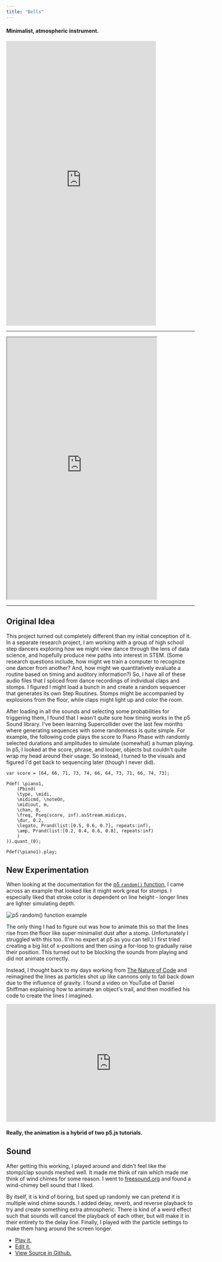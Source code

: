 ```yaml
---
title: "Bells"
---
```

#### Minimalist, atmospheric instrument.

<iframe width="400" height="760" src="https://www.youtube.com/embed/mM_slXSOuVs" frameborder="0" allow="autoplay; encrypted-media" allowfullscreen></iframe>

***

<iframe src="https://editor.p5js.org/embed/HJXA9fouX" height="700" width="400"></iframe>

***

## Original Idea
This project turned out completely different than my initial conception of it. In a separate research project, I am working with a group of high school step dancers exploring how we might view dance through the lens of data science, and hopefully produce new paths into interest in STEM. (Some research questions include, how might we train a computer to recognize one dancer from another? And, how might we quantitatively evaluate a routine based on timing and auditory information?) So, I have all of these audio files that I spliced from dance recordings of individual claps and stomps. I figured I might load a bunch in and create a random sequencer that generates its own Step Routines. Stomps might be accompanied by explosions from the floor, while claps might light up and color the room.

After loading in all the sounds and selecting some probabilities for triggering them, I found that I wasn't quite sure how timing works in the p5 Sound library. I've been learning Supercollider over the last few months where generating sequences with some randomness is quite simple. For example, the following code plays the score to Piano Phase with randomly selected durations and amplitudes to simulate (somewhat) a human playing. In p5, I looked at the score, phrase, and looper, objects but couldn't quite wrap my head around their usage. So instead, I turned to the visuals and figured I'd get back to sequencing later (though I never did).

```
var score = [64, 66, 71, 73, 74, 66, 64, 73, 71, 66, 74, 73];

Pdef( \piano1,
	(Pbind(
    \type, \midi,
    \midicmd, \noteOn,
    \midiout, m,
	\chan, 0,
    \freq, Pseq(score, inf).asStream.midicps,
	\dur, 0.2,
    \legato, Prand(list:[0.5, 0.6, 0.7], repeats:inf),
	\amp, Prand(list:[0.2, 0.4, 0.6, 0.8], repeats:inf)
	)
)).quant_(0);

Pdef(\piano1).play;
```

## New Experimentation
When looking at the documentation for the [p5 `random()` function](https://p5js.org/reference/#/p5/random), I came across an example that looked like it might work great for stomps. I especially liked that stroke color is dependent on line height - longer lines are lighter simulating depth.

![p5 random() function example](https://huriphoonado.github.io/code-of-music/static/images/random_example.png)

The only thing I had to figure out was how to animate this so that the lines rise from the floor like super minimalist dust after a stomp. Unfortunately I struggled with this too. (I'm no expert at p5 as you can tell.) I first tried creating a big list of x-positions and then using a for-loop to gradually raise their position. This turned out to be blocking the sounds from playing and did not animate correctly.

Instead, I thought back to my days working from [The Nature of Code](https://natureofcode.com) and reimagined the lines as particles shot up like cannons only to fall back down due to the influence of gravity. I found a video on YouTube of Daniel Shiffman explaining how to animate an object's trail, and then modified his code to create the lines I imagined.

<iframe width="560" height="315" src="https://www.youtube.com/embed/vqE8DMfOajk" frameborder="0" allow="autoplay; encrypted-media" allowfullscreen></iframe>

#### Really, the animation is a hybrid of two p5.js tutorials.

## Sound
After getting this working, I played around and didn't feel like the stomp/clap sounds meshed well. It made me think of rain which made me think of wind chimes for some reason. I went to [freesound.org](https://freesound.org) and found a wind-chimey bell sound that I liked.

By itself, it is kind of boring, but sped up randomly we can pretend it is multiple wind chime sounds. I added delay, reverb, and reverse playback to try and create something extra atmospheric. There is kind of a weird effect such that sounds will cancel the playback of each other, but will make it in their entirety to the delay line. Finally, I played with the particle settings to make them hang around the screen longer.

* [Play it.](https://editor.p5js.org/full/HJXA9fouX)
* [Edit it.](https://editor.p5js.org/huriphoonado/sketches/HJXA9fouX)
* [View Source in Github.](https://github.com/Huriphoonado/code-of-music/tree/master/projects/Stomp_Clap)
